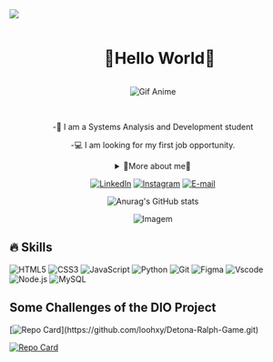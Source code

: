 

<!--divisor-->
<img src="https://user-images.githubusercontent.com/73097560/115834477-dbab4500-a447-11eb-908a-139a6edaec5c.gif">

<!--título-->
<div id="user-content-toc">
  <ul align="center">
    <summary><h1 style="display: inline-block">🌟Hello World🌟</h1></summary>
</div>


<!-- Gif Gojo-->

 <p align="center">    
<img src="https://www.icegif.com/wp-content/uploads/icegif-3544.gif" alt="Gif Anime" >
 </p> 
<br>

<div align="center"> 


-📘 I am a Systems Analysis and Development student          


-💻 I am looking for my first job opportunity.


<!-- Dropdown -->
<details>
  <summary>🌟More about me🌟</summary>

  I'm 23 years old. Passionate about technology and creating solutions that connect people. As a Systems Analysis and Development student, I'm always looking to learn something new and transform ideas into digital experiences. I believe that technology is made to improve lives, and I want to be a part of that!

  - 🎨I like playing games, watching anime, series and practically everything that involves art and creativity!
I am also interested in learning new languages ​​and enriching my inner culture.
</details>

[![LinkedIn](https://img.shields.io/badge/LinkedIn-0077B5?style=for-the-badge&logo=linkedin&logoColor=white)](https://www.linkedin.com/in/lorena-carvalho-dev/) 
[![Instagram](https://img.shields.io/badge/Instagram-E4405F?style=for-the-badge&logo=instagram&logoColor=white)](https://www.instagram.com/loohxy/)
[![E-mail](https://img.shields.io/badge/Gmail-D14836?style=for-the-badge&logo=gmail&logoColor=white)](mailto:lorenafernandescarvalho536@gmail.com)


<!-- GithubStats -->
![Anurag's GitHub stats](https://github-readme-stats.vercel.app/api?username=Loohxy&theme=ocean_dark&show_icons=true)

<!-- GIF Animação -->

   <img align="https://i.pinimg.com/originals/57/f8/8e/57f88e49872cb11e9fe4b0cad4669881.gif" alt="Imagem">



<!--
<p align="right">
<img width="300px" height="300px" src="https://github.com/loohxy/loohxy/blob/main/me-octocat.png?raw=true" alt="Meu Octocat">
<p>
-->

<!-- GIF Pokemon -->
<!--
   <img align="center" width= 750px src="https://github.com/loohxy/loohxy/assets/157033794/64371404-fa95-4003-827a-cacd7cb8b18d" alt="Imagem">
 -->
</div>


## 🔥 Skills
<!-- Skills: Programming Languages -->
![HTML5](https://img.shields.io/badge/HTML5-E34F26?style=for-the-badge&logo=html5&logoColor=white)
![CSS3](https://img.shields.io/badge/CSS3-1572B6?style=for-the-badge&logo=css3&logoColor=white)
![JavaScript](https://img.shields.io/badge/JavaScript-F7DF1E?style=for-the-badge&logo=javascript&logoColor=black)
![Python](https://img.shields.io/badge/python-3670A0?style=for-the-badge&logo=python&logoColor=ffdd54)
![Git](https://img.shields.io/badge/GIT-E44C30?style=for-the-badge&logo=git&logoColor=white)
![Figma](https://img.shields.io/badge/Figma-696969?style=for-the-badge&logo=figma&logoColor=figma)
![Vscode](https://img.shields.io/badge/Vscode-007ACC?style=for-the-badge&logo=visual-studio-code&logoColor=white)
![Node.js](https://img.shields.io/badge/Node.js-5FA04E.svg?style=for-the-badge&logo=nodedotjs&logoColor=white)
![MySQL](https://img.shields.io/badge/MySQL-4479A1.svg?style=for-the-badge&logo=MySQL&logoColor=white)



## Some Challenges of the DIO Project
[![Repo Card](https://github-readme-stats.vercel.app/api/pin/?username=Loohxy&theme=ocean_dark&show&repo=Detona-Ralph-Game&bg_icons=true&icon_)](https://github.com/loohxy/Detona-Ralph-Game.git)


[![Repo Card](https://github-readme-stats.vercel.app/api/pin/?username=Loohxy&theme=ocean_dark&show&repo=angular-blog&bg_icons=true&icon)](https://github.com/loohxy/angular-blog)






